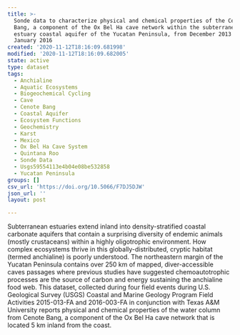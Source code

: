 ```yaml
---
title: >-
  Sonde data to characterize physical and chemical properties of the Cenote
  Bang, a component of the Ox Bel Ha cave network within the subterranean
  estuary coastal aquifer of the Yucatan Peninsula, from December 2013 to
  January 2016
created: '2020-11-12T18:16:09.681998'
modified: '2020-11-12T18:16:09.682005'
state: active
type: dataset
tags:
  - Anchialine
  - Aquatic Ecosystems
  - Biogeochemical Cycling
  - Cave
  - Cenote Bang
  - Coastal Aquifer
  - Ecosystem Functions
  - Geochemistry
  - Karst
  - Mexico
  - Ox Bel Ha Cave System
  - Quintana Roo
  - Sonde Data
  - Usgs59554113e4b04e08be532858
  - Yucatan Peninsula
groups: []
csv_url: 'https://doi.org/10.5066/F7DJ5DJW'
json_url: ''
layout: post

---
```

Subterranean estuaries extend inland into density-stratified coastal carbonate aquifers that contain a surprising diversity of endemic animals (mostly crustaceans) within a highly oligotrophic environment. How complex ecosystems thrive in this globally-distributed, cryptic habitat (termed anchialine) is poorly understood. The northeastern margin of the Yucatan Peninsula contains over 250 km of mapped, diver-accessible caves passages where previous studies have suggested chemoautotrophic processes are the source of carbon and energy sustaining the anchialine food web. This dataset, collected during four field events during U.S. Geological Survey (USGS) Coastal and Marine Geology Program Field Activities 2015-013-FA and 2016-003-FA in conjunction with Texas A&M University reports physical and chemical properties of the water column from Cenote Bang, a component of the Ox Bel Ha cave network that is located 5 km inland from the coast.
